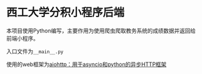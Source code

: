 # 西工大学分积小程序后端

本项目使用Python编写，主要作用为使用爬虫爬取教务系统的成绩数据并返回给前端小程序。

入口文件为`__main__.py`

使用的web框架为[aiohttp：用于asyncio和python的异步HTTP框架](<https://docs.aiohttp.org/en/stable/>)

